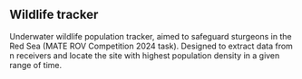 ## Wildlife tracker
Underwater wildlife population tracker, aimed to safeguard sturgeons in the Red Sea (MATE ROV Competition 2024 task). Designed to extract data from n receivers and locate the site with highest population density in a given range of time.
